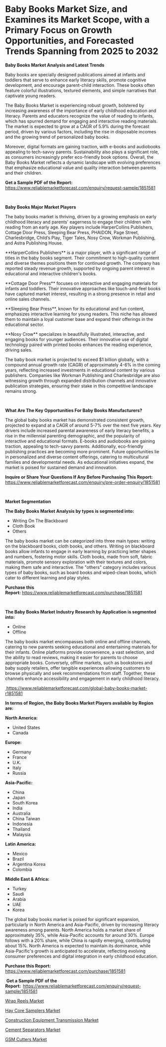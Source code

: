 <p><h1>Baby Books Market Size, and Examines its Market Scope, with a Primary Focus on Growth Opportunities, and Forecasted Trends Spanning from 2025 to 2032</h1></p><p><strong>Baby Books Market Analysis and Latest Trends</strong></p>
<p><p>Baby books are specially designed publications aimed at infants and toddlers that serve to enhance early literacy skills, promote cognitive development, and encourage parent-child interaction. These books often feature colorful illustrations, textured elements, and simple narratives that captivate young readers. </p><p>The Baby Books Market is experiencing robust growth, bolstered by increasing awareness of the importance of early childhood education and literacy. Parents and educators recognize the value of reading to infants, which has spurred demand for engaging and interactive reading materials. The market is expected to grow at a CAGR of 5.9% during the forecast period, driven by various factors, including the rise in disposable incomes and the growing trend of personalized baby books. </p><p>Moreover, digital formats are gaining traction, with e-books and audiobooks appealing to tech-savvy parents. Sustainability also plays a significant role, as consumers increasingly prefer eco-friendly book options. Overall, the Baby Books Market reflects a dynamic landscape with evolving preferences that emphasize educational value and quality interaction between parents and their children.</p></p>
<p><strong>Get a Sample PDF of the Report:&nbsp;</strong> <a href="https://www.reliablemarketforecast.com/enquiry/request-sample/1851581?utm_campaign=1885&utm_medium=2&utm_source=Github&utm_content=ia&utm_term=26032025&utm_id=baby-books">https://www.reliablemarketforecast.com/enquiry/request-sample/1851581</a></p>
<p>&nbsp;</p>
<p><strong>Baby Books Major Market Players</strong></p>
<p><p>The baby books market is thriving, driven by a growing emphasis on early childhood literacy and parents' eagerness to engage their children with reading from an early age. Key players include HarperCollins Publishers, Cottage Door Press, Sleeping Bear Press, PHAIDON, Page Street, Charlesbridge, Child’s Play, Tiger Tales, Nosy Crow, Workman Publishing, and Astra Publishing House.</p><p>**HarperCollins Publishers** is a major player, with a significant range of titles in the baby books segment. Their commitment to high-quality content and diverse themes positions them for continued growth. The company has reported steady revenue growth, supported by ongoing parent interest in educational and interactive children's books. </p><p>**Cottage Door Press** focuses on interactive and engaging materials for infants and toddlers. Their innovative approaches like touch-and-feel books have captured market interest, resulting in a strong presence in retail and online sales channels. </p><p>**Sleeping Bear Press**, known for its educational and fun content, emphasizes interactive learning for young readers. This niche has allowed them to maintain a loyal customer base and expand their offerings in the educational sector.</p><p>**Nosy Crow** specializes in beautifully illustrated, interactive, and engaging books for younger audiences. Their innovative use of digital technology paired with printed books enhances the reading experience, driving sales. </p><p>The baby book market is projected to exceed $1 billion globally, with a compound annual growth rate (CAGR) of approximately 4-6% in the coming years, reflecting increased investments in educational content by various publishers. Companies like Workman Publishing and Charlesbridge are also witnessing growth through expanded distribution channels and innovative publication strategies, ensuring their stake in this competitive landscape remains strong.</p></p>
<p>&nbsp;</p>
<p><strong>What Are The Key Opportunities For Baby Books Manufacturers?</strong></p>
<p><p>The global baby books market has demonstrated consistent growth, projected to expand at a CAGR of around 5-7% over the next five years. Key drivers include increased parental awareness of early literacy benefits, a rise in the millennial parenting demographic, and the popularity of interactive and educational formats. E-books and audiobooks are gaining traction, appealing to tech-savvy parents. Additionally, eco-friendly publishing practices are becoming more prominent. Future opportunities lie in personalized and diverse content offerings, catering to multicultural families and developmental needs. As educational initiatives expand, the market is poised for sustained demand and innovation.</p></p>
<p><strong>Inquire or Share Your Questions If Any Before Purchasing This Report:</strong> <a href="https://www.reliablemarketforecast.com/enquiry/pre-order-enquiry/1851581?utm_campaign=1885&utm_medium=2&utm_source=Github&utm_content=ia&utm_term=26032025&utm_id=baby-books">https://www.reliablemarketforecast.com/enquiry/pre-order-enquiry/1851581</a></p>
<p>&nbsp;</p>
<p><strong>Market Segmentation</strong></p>
<p><strong>The Baby Books Market Analysis by types is segmented into:</strong></p>
<p><ul><li>Writing On The Blackboard</li><li>Cloth Book</li><li>Others</li></ul></p>
<p><p>The baby books market can be categorized into three main types: writing on the blackboard books, cloth books, and others. Writing on blackboard books allow infants to engage in early learning by practicing letter shapes and numbers, fostering motor skills. Cloth books, made from soft, fabric materials, promote sensory exploration with their textures and colors, making them safe and interactive. The "others" category includes various types of baby books, such as board books and wiped-clean books, which cater to different learning and play styles.</p></p>
<p><strong>Purchase this Report:&nbsp;</strong><a href="https://www.reliablemarketforecast.com/purchase/1851581?utm_campaign=1885&utm_medium=2&utm_source=Github&utm_content=ia&utm_term=26032025&utm_id=baby-books">https://www.reliablemarketforecast.com/purchase/1851581</a></p>
<p>&nbsp;</p>
<p><strong>The Baby Books Market Industry Research by Application is segmented into:</strong></p>
<p><ul><li>Online</li><li>Offline</li></ul></p>
<p><p>The baby books market encompasses both online and offline channels, catering to new parents seeking educational and entertaining materials for their infants. Online platforms provide convenience, a vast selection, and the ability to read reviews, making it easier for parents to choose appropriate books. Conversely, offline markets, such as bookstores and baby supply retailers, offer tangible experiences allowing customers to browse physically and seek recommendations from staff. Together, these channels enhance accessibility and engagement in early childhood literacy.</p></p>
<p><a href="https://www.reliablemarketforecast.com/global-baby-books-market-r1851581?utm_campaign=1885&utm_medium=2&utm_source=Github&utm_content=ia&utm_term=26032025&utm_id=baby-books">&nbsp;https://www.reliablemarketforecast.com/global-baby-books-market-r1851581</a></p>
<p><strong>In terms of Region, the Baby Books Market Players available by Region are:</strong></p>
<p>
    <p> <strong> North America: </strong>
        <ul>
            <li>United States</li>
            <li>Canada</li>
        </ul>
        </p> 
    <p> <strong> Europe: </strong>
        <ul>
            <li>Germany</li>
            <li>France</li>
            <li>U.K.</li>
            <li>Italy</li>
            <li>Russia</li>
        </ul>
        </p> 
    <p> <strong> Asia-Pacific: </strong>
        <ul>
            <li>China</li>
            <li>Japan</li>
            <li>South Korea</li>
            <li>India</li>
            <li>Australia</li>
            <li>China Taiwan</li>
            <li>Indonesia</li>
            <li>Thailand</li>
            <li>Malaysia</li>
        </ul>
        </p> 
    <p> <strong> Latin America: </strong>
        <ul>
            <li>Mexico</li>
            <li>Brazil</li>
            <li>Argentina Korea</li>
            <li>Colombia</li>
        </ul>
        </p> 
    <p> <strong> Middle East & Africa: </strong>
        <ul>
            <li>Turkey</li>
            <li>Saudi</li>
            <li>Arabia</li>
            <li>UAE</li>
            <li>Korea</li>
        </ul>
    </p>
    </p>
<p><p>The global baby books market is poised for significant expansion, particularly in North America and Asia-Pacific, driven by increasing literacy awareness among parents. North America holds a market share of approximately 35%, while Asia-Pacific accounts for around 30%. Europe follows with a 20% share, while China is rapidly emerging, contributing about 15%. North America is expected to maintain its dominance, while Asia-Pacific's growth is anticipated to accelerate, reflecting evolving consumer preferences and digital integration in early childhood education.</p></p>
<p><strong>Purchase this Report: </strong><a href="https://www.reliablemarketforecast.com/purchase/1851581?utm_campaign=1885&utm_medium=2&utm_source=Github&utm_content=ia&utm_term=26032025&utm_id=baby-books">https://www.reliablemarketforecast.com/purchase/1851581</a></p>
<p>&nbsp;<strong>Get a Sample PDF of the Report:&nbsp;&nbsp;</strong><a href="https://www.reliablemarketforecast.com/enquiry/request-sample/1851581?utm_campaign=1885&utm_medium=2&utm_source=Github&utm_content=ia&utm_term=26032025&utm_id=baby-books">https://www.reliablemarketforecast.com/enquiry/request-sample/1851581</a></p>
<p><strong></strong></p>
<p><p><a href="https://github.com/guzmabugbyf1/Market-Research-Report-List-1/blob/main/wrap-reels-market.md?utm_campaign=1885&utm_medium=2&utm_source=Github&utm_content=ia&utm_term=26032025&utm_id=baby-books">Wrap Reels Market</a></p><p><a href="https://github.com/wwwkeltoum/Market-Research-Report-List-5/blob/main/hay-core-samplers-market.md?utm_campaign=1885&utm_medium=2&utm_source=Github&utm_content=ia&utm_term=26032025&utm_id=baby-books">Hay Core Samplers Market</a></p><p><a href="https://github.com/waackheidtn5/Market-Research-Report-List-1/blob/main/construction-equipment-transmission-market.md?utm_campaign=1885&utm_medium=2&utm_source=Github&utm_content=ia&utm_term=26032025&utm_id=baby-books">Construction Equipment Transmission Market</a></p><p><a href="https://github.com/melascalbirp/Market-Research-Report-List-1/blob/main/cement-separators-market.md?utm_campaign=1885&utm_medium=2&utm_source=Github&utm_content=ia&utm_term=26032025&utm_id=baby-books">Cement Separators Market</a></p><p><a href="https://github.com/gallatannyv6/Market-Research-Report-List-1/blob/main/gsm-cutters-market.md?utm_campaign=1885&utm_medium=2&utm_source=Github&utm_content=ia&utm_term=26032025&utm_id=baby-books">GSM Cutters Market</a></p></p>